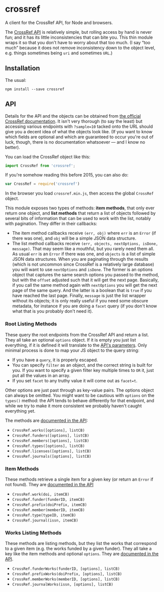 
# crossref

A client for the CrossRef API, for Node and browsers.

The [CrossRef API](http://api.crossref.org/) is relatively simple, but rolling access by hand is
never fun; and it has its little inconsistencies that can bite you. This thin module wraps it so
that you don't have to worry about that too much. (I say “too much” because it does not remove
inconsistency down to the object level, e.g. things sometimes being `uri` and sometimes `URL`.)

## Installation

The usual:

    npm install --save crossref

## API

Details for the API and the objects can be obtained from [the official CrossRef
documentation](http://api.crossref.org/). It isn't very thorough (to say the least) but accessing
various endpoints with `?sample=10` tacked onto the URL should give you a decent idea of what the
objects look like. (If you want to know which fields are optional and which are guaranteed to occur
you're out of luck, though, there is no documentation whatsoever — and I know no better).

You can load the CrossRef object like this:

```js
import CrossRef from 'crossref';
```

If you're somehow reading this before 2015, you can also do:

```js
var CrossRef = require('crossref')
```

In the browser you load `crossref.min.js`, then access the global `CrossRef` object.

This module exposes two types of methods: **item methods**, that only ever return one object, and
**list methods** that return a list of objects followed by several bits of information that can be
used to work with the list, notably with pagination. They differ in their callbacks:

* The item method callbacks receive `(err, obj)` where `err` is an `Error` (if there was one), and
  `obj` will be a simple JSON data structure.
* The list method callbacks receive `(err, objects, nextOptions, isDone, message)`. That may seem
  like a mouthful, but you rarely need them all. As usual `err` is an `Error` if there was one,
  and `objects` is a list of simple JSON data structures. When you are paginating through the
  results (which is not uncommon since CrossRef is a relatively large database) you will want to
  use `nextOptions` and `isDone`. The former is an options object that captures the same search
  options you passed to the method, but with the `offset` adjusted such that it will get the next
  page. Basically, if you call the same method again with `nextOptions` you will get the next page
  of the same query. And the latter is a boolean that is `true` if you have reached the last page.
  Finally, `message` is just the list wrapper without its objects; it is only really useful if you
  need some obscure metadata, for instance if you are doing a `facet` query (if you don't know what
  that is you probably don't need it).

### Root Listing Methods

These query the root endpoints from the CrossRef API and return a list. They all take an optional
`options` object. If it is empty you just list everything, if it is defined it will translate to
the [API's parameters](https://github.com/CrossRef/rest-api-doc/blob/master/rest_api.md#parameters).
Only minimal process is done to map your JS object to the query string:

* If you have a `query`, it is properly escaped.
* You can specify `filter` as an object, and the correct string is built for you. If you want to
  specify a given filter key multiple times to `OR` it, just put all the values in an array.
* If you set `facet` to any truthy value it will come out as `facet=t`.

Other options are just past through as key-value pairs. The options object can always be omitted.
You might want to be cautious with `options` on the `types()` method: the API tends to behave
differently for that endpoint, and while we try to make it more consistent we probably haven't
caught everything yet.

The methods are [documented in the
API](https://github.com/CrossRef/rest-api-doc/blob/master/rest_api.md#resource-components):

* `CrossRef.works([options], listCB)`
* `CrossRef.funders([options], listCB)`
* `CrossRef.members([options], listCB)`
* `CrossRef.types([options], listCB)`
* `CrossRef.licenses([options], listCB)`
* `CrossRef.journals([options], listCB)`

### Item Methods

These methods retrieve a single item for a given key (or return an `Error` if not found). They are
[documented in the
API](https://github.com/CrossRef/rest-api-doc/blob/master/rest_api.md#resource-components-and-identifiers)

* `CrossRef.work(doi, itemCB)`
* `CrossRef.funder(funderID, itemCB)`
* `CrossRef.prefix(doiPrefix, itemCB)`
* `CrossRef.member(memberID, itemCB)`
* `CrossRef.type(typeID, itemCB)`
* `CrossRef.journal(issn, itemCB)`

### Works Listing Methods

These methods are listing methods, but they list the works that correspond to a given item (e.g.
the works funded by a given funder). They all take a key like the item methods and optional
`options`. They are [documented in the
API](https://github.com/CrossRef/rest-api-doc/blob/master/rest_api.md#combining-resource-components).

* `CrossRef.funderWorks(funderID, [options], listCB)`
* `CrossRef.prefixWorks(doiPrefix, [options], listCB)`
* `CrossRef.memberWorks(memberID, [options], listCB)`
* `CrossRef.journalWorks(issn, [options], listCB)`
